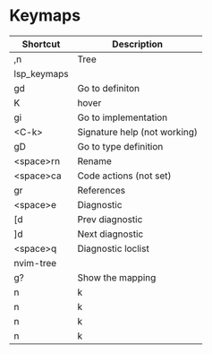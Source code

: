 # Keymaps

| Shortcut      | Description                    |
| ------------- | ------------------------------ |
| ,n            | Tree                           |
| lsp_keymaps   |                                |
| gd            | Go to definiton                |
| K             | hover                          |
| gi            | Go to implementation           |
| \<C-k\>       | Signature help (not working)   |
| gD            | Go to type definition          |
| \<space\>rn   | Rename                         |
| \<space\>ca   | Code actions (not set)         |
| gr            | References                     |
| \<space\>e    | Diagnostic                     |
| [d            | Prev diagnostic                |
| ]d            | Next diagnostic                |
| \<space\>q    | Diagnostic loclist             |
| nvim-tree     |                                |
| g?            | Show the mapping               |
| n             | k                              |
| n             | k                              |
| n             | k                              |
| n             | k                              |
